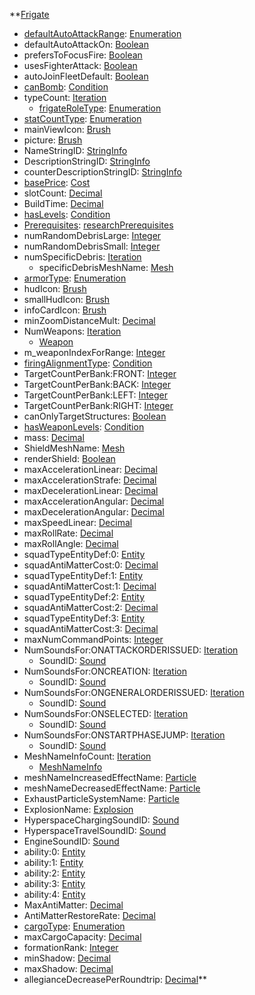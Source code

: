 **[Frigate](VanillaFrigate.md)
  * [defaultAutoAttackRange](VanilladefaultAutoAttackRange.md): [Enumeration](Enumeration.md)
  * defaultAutoAttackOn: [Boolean](Boolean.md)
  * prefersToFocusFire: [Boolean](Boolean.md)
  * usesFighterAttack: [Boolean](Boolean.md)
  * autoJoinFleetDefault: [Boolean](Boolean.md)
  * [canBomb](VanillacanBomb.md): [Condition](Condition.md)
  * typeCount: [Iteration](Iteration.md)
    * [frigateRoleType](VanillafrigateRoleType.md): [Enumeration](Enumeration.md)
  * [statCountType](VanillastatCountType.md): [Enumeration](Enumeration.md)
  * mainViewIcon: [Brush](Brush.md)
  * picture: [Brush](Brush.md)
  * NameStringID: [StringInfo](StringInfo.md)
  * DescriptionStringID: [StringInfo](StringInfo.md)
  * counterDescriptionStringID: [StringInfo](StringInfo.md)
  * [basePrice](VanillaCost.md): [Cost](Cost.md)
  * slotCount: [Decimal](Decimal.md)
  * BuildTime: [Decimal](Decimal.md)
  * [hasLevels](VanillahasLevels.md): [Condition](Condition.md)
  * [Prerequisites](VanillaresearchPrerequisites.md): [researchPrerequisites](researchPrerequisites.md)
  * numRandomDebrisLarge: [Integer](Integer.md)
  * numRandomDebrisSmall: [Integer](Integer.md)
  * numSpecificDebris: [Iteration](Iteration.md)
    * specificDebrisMeshName: [Mesh](Mesh.md)
  * [armorType](VanillaarmorType.md): [Enumeration](Enumeration.md)
  * hudIcon: [Brush](Brush.md)
  * smallHudIcon: [Brush](Brush.md)
  * infoCardIcon: [Brush](Brush.md)
  * minZoomDistanceMult: [Decimal](Decimal.md)
  * NumWeapons: [Iteration](Iteration.md)
    * [Weapon](VanillaWeapon.md)
  * m\_weaponIndexForRange: [Integer](Integer.md)
  * [firingAlignmentType](VanillafiringAlignmentType.md): [Condition](Condition.md)
  * TargetCountPerBank:FRONT: [Integer](Integer.md)
  * TargetCountPerBank:BACK: [Integer](Integer.md)
  * TargetCountPerBank:LEFT: [Integer](Integer.md)
  * TargetCountPerBank:RIGHT: [Integer](Integer.md)
  * canOnlyTargetStructures: [Boolean](Boolean.md)
  * [hasWeaponLevels](VanillahasWeaponLevels.md): [Condition](Condition.md)
  * mass: [Decimal](Decimal.md)
  * ShieldMeshName: [Mesh](Mesh.md)
  * renderShield: [Boolean](Boolean.md)
  * maxAccelerationLinear: [Decimal](Decimal.md)
  * maxAccelerationStrafe: [Decimal](Decimal.md)
  * maxDecelerationLinear: [Decimal](Decimal.md)
  * maxAccelerationAngular: [Decimal](Decimal.md)
  * maxDecelerationAngular: [Decimal](Decimal.md)
  * maxSpeedLinear: [Decimal](Decimal.md)
  * maxRollRate: [Decimal](Decimal.md)
  * maxRollAngle: [Decimal](Decimal.md)
  * squadTypeEntityDef:0: [Entity](Entity.md)
  * squadAntiMatterCost:0: [Decimal](Decimal.md)
  * squadTypeEntityDef:1: [Entity](Entity.md)
  * squadAntiMatterCost:1: [Decimal](Decimal.md)
  * squadTypeEntityDef:2: [Entity](Entity.md)
  * squadAntiMatterCost:2: [Decimal](Decimal.md)
  * squadTypeEntityDef:3: [Entity](Entity.md)
  * squadAntiMatterCost:3: [Decimal](Decimal.md)
  * maxNumCommandPoints: [Integer](Integer.md)
  * NumSoundsFor:ONATTACKORDERISSUED: [Iteration](Iteration.md)
    * SoundID: [Sound](Sound.md)
  * NumSoundsFor:ONCREATION: [Iteration](Iteration.md)
    * SoundID: [Sound](Sound.md)
  * NumSoundsFor:ONGENERALORDERISSUED: [Iteration](Iteration.md)
    * SoundID: [Sound](Sound.md)
  * NumSoundsFor:ONSELECTED: [Iteration](Iteration.md)
    * SoundID: [Sound](Sound.md)
  * NumSoundsFor:ONSTARTPHASEJUMP: [Iteration](Iteration.md)
    * SoundID: [Sound](Sound.md)
  * MeshNameInfoCount: [Iteration](Iteration.md)
    * [MeshNameInfo](VanillaMeshNameInfo.md)
  * meshNameIncreasedEffectName: [Particle](Particle.md)
  * meshNameDecreasedEffectName: [Particle](Particle.md)
  * ExhaustParticleSystemName: [Particle](Particle.md)
  * ExplosionName: [Explosion](Explosion.md)
  * HyperspaceChargingSoundID: [Sound](Sound.md)
  * HyperspaceTravelSoundID: [Sound](Sound.md)
  * EngineSoundID: [Sound](Sound.md)
  * ability:0: [Entity](Entity.md)
  * ability:1: [Entity](Entity.md)
  * ability:2: [Entity](Entity.md)
  * ability:3: [Entity](Entity.md)
  * ability:4: [Entity](Entity.md)
  * MaxAntiMatter: [Decimal](Decimal.md)
  * AntiMatterRestoreRate: [Decimal](Decimal.md)
  * [cargoType](VanillacargoType.md): [Enumeration](Enumeration.md)
  * maxCargoCapacity: [Decimal](Decimal.md)
  * formationRank: [Integer](Integer.md)
  * minShadow: [Decimal](Decimal.md)
  * maxShadow: [Decimal](Decimal.md)
  * allegianceDecreasePerRoundtrip: [Decimal](Decimal.md)**
